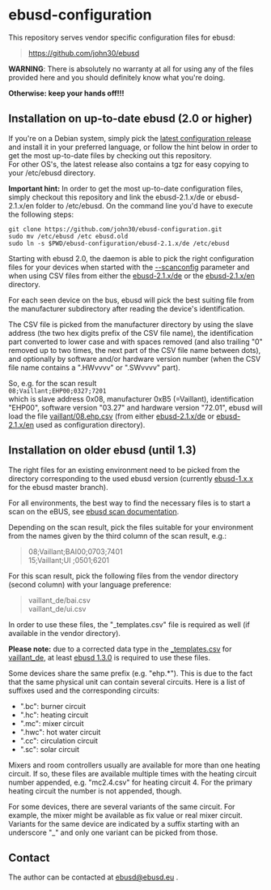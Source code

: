 ebusd-configuration
===================

This repository serves vendor specific configuration files for ebusd:

> https://github.com/john30/ebusd


**WARNING**: There is absolutely no warranty at all for using any of the files
provided here and you should definitely know what you're doing.

**Otherwise: keep your hands off!!!**


Installation on up-to-date ebusd (2.0 or higher)
------------------------------------------------

If you're on a Debian system, simply pick the [latest configuration release](https://github.com/john30/ebusd-configuration/releases) and install it in your preferred language, or follow the hint below in order to get the most up-to-date files by checking out this repository.  
For other OS's, the latest release also contains a tgz for easy copying to your /etc/ebusd directory.

**Important hint:**
In order to get the most up-to-date configuration files, simply checkout this repository and link the ebusd-2.1.x/de or ebusd-2.1.x/en folder to /etc/ebusd. On the command line you'd have to execute the following steps:

```
git clone https://github.com/john30/ebusd-configuration.git
sudo mv /etc/ebusd /etc ebusd.old
sudo ln -s $PWD/ebusd-configuration/ebusd-2.1.x/de /etc/ebusd
```

Starting with ebusd 2.0, the daemon is able to pick the right configuration files for your devices when started with the [--scanconfig](https://github.com/john30/ebusd/wiki/2.-Run#message-configuration-options) parameter and when using CSV files from either the [ebusd-2.1.x/de](https://github.com/john30/ebusd-configuration/tree/master/ebusd-2.1.x/de) or the [ebusd-2.1.x/en](https://github.com/john30/ebusd-configuration/tree/master/ebusd-2.1.x/en) directory.

For each seen device on the bus, ebusd will pick the best suiting file from the manufacturer subdirectory after reading the device's identification.

The CSV file is picked from the manufacturer directory by using the slave address (the two hex digits prefix of the CSV file name), the identification part converted to lower case and with spaces removed (and also trailing "0" removed up to two times, the next part of the CSV file name between dots), and optionally by software and/or hardware version number (when the CSV file name contains a ".HWvvvv" or ".SWvvvv" part).

So, e.g. for the scan result  
`08;Vaillant;EHP00;0327;7201`  
which is slave address 0x08, manufacturer 0xB5 (=Vaillant), identification "EHP00", software version "03.27" and hardware version "72.01", ebusd will load the file [vaillant/08.ehp.csv](https://github.com/john30/ebusd-configuration/blob/master/ebusd-2.1.x/de/vaillant/08.ehp.csv) (from either [ebusd-2.1.x/de](https://github.com/john30/ebusd-configuration/tree/master/ebusd-2.1.x/de) or [ebusd-2.1.x/en](https://github.com/john30/ebusd-configuration/tree/master/ebusd-2.1.x/en) used as configuration directory).


Installation on older ebusd (until 1.3)
------------------------------------------------

The right files for an existing environment need to be picked from the
directory corresponding to the used ebusd version (currently [ebusd-1.x.x](https://github.com/john30/ebusd-configuration/tree/master/ebusd-1.x.x) for
the ebusd master branch).

For all environments, the best way to find the necessary files is to start a
scan on the eBUS, see [ebusd scan documentation](https://github.com/john30/ebusd/wiki/3.-Commands#scan).

Depending on the scan result, pick the files suitable for your environment
from the names given by the third column of the scan result, e.g.:

> 08;Vaillant;BAI00;0703;7401  
> 15;Vaillant;UI   ;0501;6201  

For this scan result, pick the following files from the vendor directory
(second column) with your language preference:

> vaillant_de/bai.csv  
> vaillant_de/ui.csv  

In order to use these files, the "_templates.csv" file is required as well
(if available in the vendor directory). 

**Please note:** due to a corrected data type in the [_templates.csv](https://github.com/john30/ebusd-configuration/blob/master/ebusd-1.x.x/vaillant_de/_templates.csv) for [vaillant_de](https://github.com/john30/ebusd-configuration/tree/master/ebusd-1.x.x/vaillant_de), at least [ebusd 1.3.0](https://github.com/john30/ebusd/tree/v1.3.0) is required to use these files.

Some devices share the same prefix (e.g. "ehp.*"). This is due to the fact
that the same physical unit can contain several circuits. Here is a list of
suffixes used and the corresponding circuits:

* ".bc": burner circuit
* ".hc": heating circuit
* ".mc": mixer circuit
* ".hwc": hot water circuit
* ".cc": circulation circuit
* ".sc": solar circuit

Mixers and room controllers  usually are available for more than one heating
circuit. If so, these files are available multiple times with the heating
circuit number appended, e.g. "mc2.4.csv" for heating circuit 4. For the
primary heating circuit the number is not appended, though.

For some devices, there are several variants of the same circuit. For
example, the mixer might be available as fix value or real mixer circuit.
Variants for the same device are indicated by a suffix starting with an
underscore "_" and only one variant can be picked from those.


Contact
-------

The author can be contacted at ebusd@ebusd.eu .
